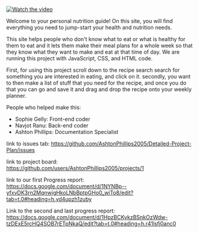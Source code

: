 [![Watch the video](https://img.youtube.com/vi/https://www.youtube.com/watch?v=epWqf1edonY/0.jpg)](https://www.youtube.com/watch?v=[https://www.youtube.com/watch?v=epWqf1edonY])

Welcome to your personal nutrition guide!
On this site, you will find everything you need to jump-start your health and nutrition needs. 

This site helps people who don't know what to eat or what is healthy for them to eat and it lets them make their meal plans for a whole week so that they know what they want to make and eat at that time of day.
We are running this project with JavaScript, CSS, and HTML code.

First, for using this project scroll down to the recipe search search for something you are interested in eating, and click on it. secondly, you want to then make a list of stuff that you need for the recipe, and once you do that you can go and  save it and drag and drop the recipe onto your weekly planner.

People who helped make this:
- Sophie Gelly: Front-end coder
- Navjot Ranu: Back-end coder
- Ashton Phillips: Documentation Specialist

link to issues tab: https://github.com/AshtonPhillips2005/Detailed-Project-Plan/issues

link to project board: https://github.com/users/AshtonPhillips2005/projects/1

link to our first Progress report: https://docs.google.com/document/d/1NYNBp--yfxvDK3rn2MqnwigHkoLNbBptpGHo0_wiTo8/edit?tab=t.0#heading=h.yd4upzh1zuby

Link to the second and last progress report: https://docs.google.com/document/d/1HpzBCKykzBSnkOzWdw-tzDExE5rcHQ4SOB7rETpNkaQ/edit?tab=t.0#heading=h.r41lsfj0anc0
